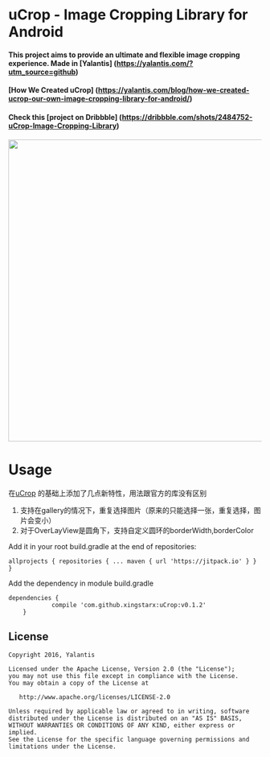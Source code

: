 # uCrop - Image Cropping Library for Android

#### This project aims to provide an ultimate and flexible image cropping experience. Made in [Yalantis] (https://yalantis.com/?utm_source=github)

#### [How We Created uCrop] (https://yalantis.com/blog/how-we-created-ucrop-our-own-image-cropping-library-for-android/)
#### Check this [project on Dribbble] (https://dribbble.com/shots/2484752-uCrop-Image-Cropping-Library)

<img src="preview.gif" width="800" height="600">

# Usage

在[uCrop](https://github.com/Yalantis/uCrop) 的基础上添加了几点新特性，用法跟官方的库没有区别

1. 支持在gallery的情况下，重复选择图片（原来的只能选择一张，重复选择，图片会变小）
2. 对于OverLayView是圆角下，支持自定义圆环的borderWidth,borderColor


Add it in your root build.gradle at the end of repositories:

``
allprojects {
		repositories {
			...
			maven { url 'https://jitpack.io' }
		}
	}
``

Add the dependency in module build.gradle

```
dependencies {
	        compile 'com.github.xingstarx:uCrop:v0.1.2'
	}
```



## License

    Copyright 2016, Yalantis

    Licensed under the Apache License, Version 2.0 (the "License");
    you may not use this file except in compliance with the License.
    You may obtain a copy of the License at

       http://www.apache.org/licenses/LICENSE-2.0

    Unless required by applicable law or agreed to in writing, software
    distributed under the License is distributed on an "AS IS" BASIS,
    WITHOUT WARRANTIES OR CONDITIONS OF ANY KIND, either express or implied.
    See the License for the specific language governing permissions and
    limitations under the License.
